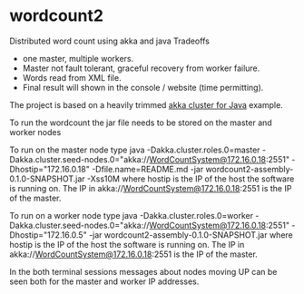 # wordcount2
Distributed word count using akka and java 
Tradeoffs
  * one master, multiple workers.
  * Master not fault tolerant, graceful recovery from worker failure.
  * Words read from XML file.
  * Final result will shown in the console / website (time permitting).

The project is based on a heavily trimmed [akka cluster for Java](https://developer.lightbend.com/guides/akka-sample-cluster-java) example.


To run the wordcount the jar file needs to be stored on the master and worker nodes


To run on the master node type
java -Dakka.cluster.roles.0=master -Dakka.cluster.seed-nodes.0="akka://WordCountSystem@172.16.0.18:2551" -Dhostip="172.16.0.18" -Dfile.name=README.md -jar wordcount2-assembly-0.1.0-SNAPSHOT.jar -Xss10M
where hostip is the IP of the host the software is running on. The IP in akka://WordCountSystem@172.16.0.18:2551 is the IP of the master.


To run on a worker node type
java -Dakka.cluster.roles.0=worker -Dakka.cluster.seed-nodes.0="akka://WordCountSystem@172.16.0.18:2551" -Dhostip="172.16.0.5" -jar wordcount2-assembly-0.1.0-SNAPSHOT.jar
where hostip is the IP of the host the software is running on. The IP in akka://WordCountSystem@172.16.0.18:2551 is the IP of the master.

In the both terminal sessions messages about nodes moving UP can be seen both for the master and worker IP addresses.
